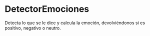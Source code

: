 # DetectorEmociones
Detecta lo que se le dice y calcula la emoción, devolviéndonos si es positivo, negativo o neutro.
